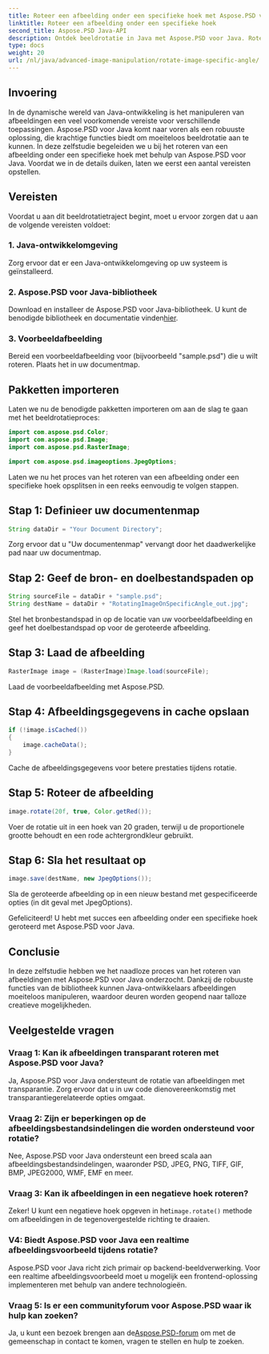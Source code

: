 ```yaml
---
title: Roteer een afbeelding onder een specifieke hoek met Aspose.PSD voor Java
linktitle: Roteer een afbeelding onder een specifieke hoek
second_title: Aspose.PSD Java-API
description: Ontdek beeldrotatie in Java met Aspose.PSD voor Java. Roteer afbeeldingen moeiteloos onder specifieke hoeken.
type: docs
weight: 20
url: /nl/java/advanced-image-manipulation/rotate-image-specific-angle/
---
```

## Invoering

In de dynamische wereld van Java-ontwikkeling is het manipuleren van afbeeldingen een veel voorkomende vereiste voor verschillende toepassingen. Aspose.PSD voor Java komt naar voren als een robuuste oplossing, die krachtige functies biedt om moeiteloos beeldrotatie aan te kunnen. In deze zelfstudie begeleiden we u bij het roteren van een afbeelding onder een specifieke hoek met behulp van Aspose.PSD voor Java. Voordat we in de details duiken, laten we eerst een aantal vereisten opstellen.

## Vereisten

Voordat u aan dit beeldrotatietraject begint, moet u ervoor zorgen dat u aan de volgende vereisten voldoet:

### 1. Java-ontwikkelomgeving
Zorg ervoor dat er een Java-ontwikkelomgeving op uw systeem is geïnstalleerd.

### 2. Aspose.PSD voor Java-bibliotheek
 Download en installeer de Aspose.PSD voor Java-bibliotheek. U kunt de benodigde bibliotheek en documentatie vinden[hier](https://reference.aspose.com/psd/java/).

### 3. Voorbeeldafbeelding
Bereid een voorbeeldafbeelding voor (bijvoorbeeld "sample.psd") die u wilt roteren. Plaats het in uw documentmap.

## Pakketten importeren

Laten we nu de benodigde pakketten importeren om aan de slag te gaan met het beeldrotatieproces:

```java
import com.aspose.psd.Color;
import com.aspose.psd.Image;
import com.aspose.psd.RasterImage;

import com.aspose.psd.imageoptions.JpegOptions;
```

Laten we nu het proces van het roteren van een afbeelding onder een specifieke hoek opsplitsen in een reeks eenvoudig te volgen stappen.

## Stap 1: Definieer uw documentenmap

```java
String dataDir = "Your Document Directory";
```

Zorg ervoor dat u "Uw documentenmap" vervangt door het daadwerkelijke pad naar uw documentmap.

## Stap 2: Geef de bron- en doelbestandspaden op

```java
String sourceFile = dataDir + "sample.psd";
String destName = dataDir + "RotatingImageOnSpecificAngle_out.jpg";
```

Stel het bronbestandspad in op de locatie van uw voorbeeldafbeelding en geef het doelbestandspad op voor de geroteerde afbeelding.

## Stap 3: Laad de afbeelding

```java
RasterImage image = (RasterImage)Image.load(sourceFile);
```

Laad de voorbeeldafbeelding met Aspose.PSD.

## Stap 4: Afbeeldingsgegevens in cache opslaan

```java
if (!image.isCached())
{
    image.cacheData();
}
```

Cache de afbeeldingsgegevens voor betere prestaties tijdens rotatie.

## Stap 5: Roteer de afbeelding

```java
image.rotate(20f, true, Color.getRed());
```

Voer de rotatie uit in een hoek van 20 graden, terwijl u de proportionele grootte behoudt en een rode achtergrondkleur gebruikt.

## Stap 6: Sla het resultaat op

```java
image.save(destName, new JpegOptions());
```

Sla de geroteerde afbeelding op in een nieuw bestand met gespecificeerde opties (in dit geval met JpegOptions).

Gefeliciteerd! U hebt met succes een afbeelding onder een specifieke hoek geroteerd met Aspose.PSD voor Java.

## Conclusie

In deze zelfstudie hebben we het naadloze proces van het roteren van afbeeldingen met Aspose.PSD voor Java onderzocht. Dankzij de robuuste functies van de bibliotheek kunnen Java-ontwikkelaars afbeeldingen moeiteloos manipuleren, waardoor deuren worden geopend naar talloze creatieve mogelijkheden.

## Veelgestelde vragen

### Vraag 1: Kan ik afbeeldingen transparant roteren met Aspose.PSD voor Java?

Ja, Aspose.PSD voor Java ondersteunt de rotatie van afbeeldingen met transparantie. Zorg ervoor dat u in uw code dienovereenkomstig met transparantiegerelateerde opties omgaat.

### Vraag 2: Zijn er beperkingen op de afbeeldingsbestandsindelingen die worden ondersteund voor rotatie?

Nee, Aspose.PSD voor Java ondersteunt een breed scala aan afbeeldingsbestandsindelingen, waaronder PSD, JPEG, PNG, TIFF, GIF, BMP, JPEG2000, WMF, EMF en meer.

### Vraag 3: Kan ik afbeeldingen in een negatieve hoek roteren?

 Zeker! U kunt een negatieve hoek opgeven in het`image.rotate()` methode om afbeeldingen in de tegenovergestelde richting te draaien.

### V4: Biedt Aspose.PSD voor Java een realtime afbeeldingsvoorbeeld tijdens rotatie?

Aspose.PSD voor Java richt zich primair op backend-beeldverwerking. Voor een realtime afbeeldingsvoorbeeld moet u mogelijk een frontend-oplossing implementeren met behulp van andere technologieën.

### Vraag 5: Is er een communityforum voor Aspose.PSD waar ik hulp kan zoeken?

 Ja, u kunt een bezoek brengen aan de[Aspose.PSD-forum](https://forum.aspose.com/c/psd/34) om met de gemeenschap in contact te komen, vragen te stellen en hulp te zoeken.